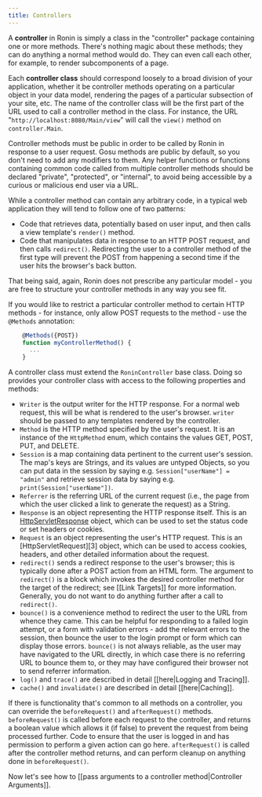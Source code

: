 ```yaml
---
title: Controllers
---
```


A **controller** in Ronin is simply a class in the "controller" package
containing one or more methods. There's nothing magic about these methods;
they can do anything a normal method would do. They can even call each other,
for example, to render subcomponents of a page.

Each **controller class** should correspond loosely to a broad division of
your application, whether it be controller methods operating on a particular
object in your data model, rendering the pages of a particular subsection of
your site, etc. The name of the controller class will be the first part of the
URL used to call a controller method in the class. For instance, the URL
"`http://localhost:8080/Main/view`" will call the `view()` method on
`controller.Main`.

Controller methods must be public in order to be called by Ronin in response
to a user request. Gosu methods are public by default, so you don't need to
add any modifiers to them. Any helper functions or functions containing common
code called from multiple controller methods should be declared "private",
"protected", or "internal", to avoid being accessible by a curious or
malicious end user via a URL.

While a controller method can contain any arbitrary code, in a typical web
application they will tend to follow one of two patterns:

  * Code that retrieves data, potentially based on user input, and then calls a view template's `render()` method.
  * Code that manipulates data in response to an HTTP POST request, and then calls `redirect()`. Redirecting the user to a controller method of the first type will prevent the POST from happening a second time if the user hits the browser's back button.

That being said, again, Ronin does not prescribe any particular model - you
are free to structure your controller methods in any way you see fit.

If you would like to restrict a particular controller method to certain HTTP
methods - for instance, only allow POST requests to the method - use the
`@Methods` annotation:

```js
    @Methods({POST})
    function myControllerMethod() {
      ...
    }
```

A controller class must extend the `RoninController` base class. Doing so
provides your controller class with access to the following properties and
methods:

  * `Writer` is the output writer for the HTTP response. For a normal web request, this will be what is rendered to the user's browser. `writer` should be passed to any templates rendered by the controller.
  * `Method` is the HTTP method specified by the user's request. It is an instance of the `HttpMethod` enum, which contains the values GET, POST, PUT, and DELETE.
  * `Session` is a map containing data pertinent to the current user's session. The map's keys are Strings, and its values are untyped Objects, so you can put data in the session by saying e.g. `Session["userName"] = "admin"` and retrieve session data by saying e.g. `print(Session["userName"])`.
  * `Referrer` is the referring URL of the current request (i.e., the page from which the user clicked a link to generate the request) as a String.
  * `Response` is an object representing the HTTP response itself. This is an [HttpServletResponse][2] object, which can be used to set the status code or set headers or cookies.
  * `Request` is an object representing the user's HTTP request. This is an [HttpServletRequest][3] object, which can be used to access cookies, headers, and other detailed information about the request.
  * `redirect()` sends a redirect response to the user's browser; this is typically done after a POST action from an HTML form. The argument to `redirect()` is a block which invokes the desired controller method for the target of the redirect; see [[Link Targets]] for more information. Generally, you do not want to do anything further after a call to `redirect()`.
  * `bounce()` is a convenience method to redirect the user to the URL from whence they came. This can be helpful for responding to a failed login attempt, or a form with validation errors - add the relevant errors to the session, then bounce the user to the login prompt or form which can display those errors. `bounce()` is not always reliable, as the user may have
navigated to the URL directly, in which case there is no referring URL to bounce them to, or they may have configured their browser not to send referrer information.
  * `log()` and `trace()` are described in detail [[here|Logging and Tracing]].
  * `cache()` and `invalidate()` are described in detail [[here|Caching]].

If there is functionality that's common to all methods on a controller, you can override the `beforeRequest()` and `afterRequest()` methods. `beforeRequest()` is called before each request to the controller, and returns
a boolean value which allows it (if false) to prevent the request from being
processed further. Code to ensure that the user is logged in and has
permission to perform a given action can go here. `afterRequest()` is called
after the controller method returns, and can perform cleanup on anything done
in `beforeRequest()`.

Now let's see how to [[pass arguments to a controller method|Controller Arguments]].


   [2]: http://java.sun.com/products/servlet/2.2/javadoc/javax/servlet/http/HttpServletResponse.html
   [2]: http://java.sun.com/products/servlet/2.2/javadoc/javax/servlet/http/HttpServletRequest.html
